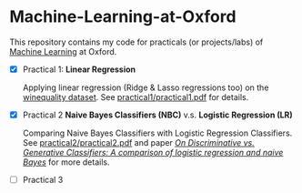 # Machine-Learning-at-Oxford

This repository contains my code for practicals (or projects/labs) of [Machine Learning](https://www.cs.ox.ac.uk/teaching/courses/2020-2021/ml/) at Oxford.
- [x] Practical 1: **Linear Regression**

  Applying linear regression (Ridge & Lasso regressions too) on the [winequality dataset](https://archive.ics.uci.edu/ml/datasets/Wine+Quality). See [practical1/practical1.pdf](practical1/practical1.pdf) for details.

- [x] Practical 2 **Naive Bayes Classifiers (NBC)** v.s. **Logistic Regression (LR)**

  Comparing Naive Bayes Classifiers with Logistic Regression Classifiers. See [practical2/practical2.pdf](practical2/practical2.pdf) and paper [*On Discriminative vs. Generative Classifiers: A comparison of logistic regression and naive Bayes*](https://proceedings.neurips.cc/paper/2001/hash/7b7a53e239400a13bd6be6c91c4f6c4e-Abstract.html) for more details.

- [ ] Practical 3
